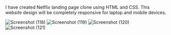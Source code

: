 I have created Netflix landing page clone using HTML and CSS. This website design will be completely responsive for laptop and mobile devices. 

![Screenshot (118)](https://github.com/Rajani-londhe/Netflix-Clone/assets/110283958/cda242f0-b1ed-4497-8ae1-85adc67d27e2)
![Screenshot (119)](https://github.com/Rajani-londhe/Netflix-Clone/assets/110283958/b7addea9-1b7a-45cd-87c8-9421522dbe30)
![Screenshot (120)](https://github.com/Rajani-londhe/Netflix-Clone/assets/110283958/61c82ac8-eb80-439e-b858-d1b628a54d60)
![Screenshot (121)](https://github.com/Rajani-londhe/Netflix-Clone/assets/110283958/b8639c0c-3eca-4dfa-ba25-c8becccba031)



